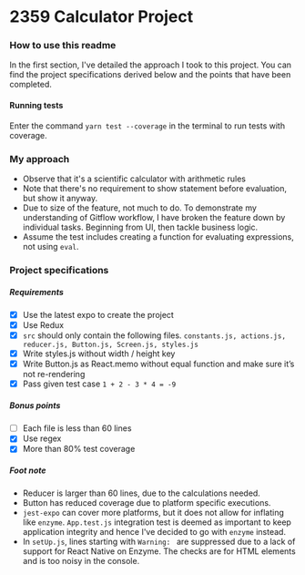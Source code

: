 # 2359 Calculator Project
### How to use this readme
In the first section, I've detailed the approach I took to this project. You can find the project specifications derived below and the points that have been completed.

#### Running tests
Enter the command `yarn test --coverage` in the terminal to run tests with coverage. 

### My approach
- Observe that it's a scientific calculator with arithmetic rules
- Note that there's no requirement to show statement before evaluation, but show it anyway.
- Due to size of the feature, not much to do. To demonstrate my understanding of Gitflow workflow, I have broken the feature down by individual tasks. Beginning from UI, then tackle business logic.
- Assume the test includes creating a function for evaluating expressions, not using `eval`.

### Project specifications
##### Requirements
- [x] Use the latest expo to create the project
- [x] Use Redux
- [x] `src` should only contain the following files. `constants.js, actions.js, reducer.js, Button.js, Screen.js, styles.js`
- [x] Write styles.js without width / height key
- [x] Write Button.js as React.memo without equal function and make sure it’s not re-rendering
- [x] Pass given test case `1 + 2 - 3 * 4 = -9`

##### Bonus points
- [ ] Each file is less than 60 lines
- [x] Use regex
- [x] More than 80% test coverage

##### Foot note
- Reducer is larger than 60 lines, due to the calculations needed.
- Button has reduced coverage due to platform specific executions.
- `jest-expo` can cover more platforms, but it does not allow for inflating like `enzyme`. `App.test.js` integration test is deemed as important to keep application integrity and hence I've decided to go with `enzyme` instead.
- In `setUp.js`, lines starting with `Warning: ` are suppressed due to a lack of support for React Native on Enzyme. The checks are for HTML elements and is too noisy in the console.
